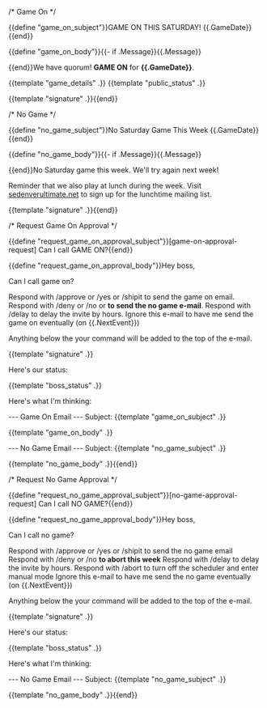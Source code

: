 /* Game On */

{{define "game_on_subject"}}GAME ON THIS SATURDAY! {{.GameDate}}{{end}}

{{define "game_on_body"}}{{- if .Message}}{{.Message}}

{{end}}We have quorum!  **GAME ON** for **{{.GameDate}}**.

{{template "game_details" .}}
{{template "public_status" .}}

{{template "signature" .}}{{end}}

/* No Game */

{{define "no_game_subject"}}No Saturday Game This Week {{.GameDate}}{{end}}

{{define "no_game_body"}}{{- if .Message}}{{.Message}}

{{end}}No Saturday game this week.  We'll try again next week!

Reminder that we also play at lunch during the week. Visit [sedenverultimate.net](https://www.sedenverultimate.net) to sign up for the lunchtime mailing list.

{{template "signature" .}}{{end}}

/* Request Game On Approval */

{{define "request_game_on_approval_subject"}}[game-on-approval-request] Can I call GAME ON?{{end}}

{{define "request_game_on_approval_body"}}Hey boss,

Can I call game on?

Respond with /approve or /yes or /shipit to send the game on email.
Respond with /deny or /no or **to send the no game e-mail**.
Respond with /delay <int> to delay the invite by <int> hours.
Ignore this e-mail to have me send the game on eventually (on {{.NextEvent}})

Anything below the your command will be added to the top of the e-mail.

{{template "signature" .}}

Here's our status:

{{template "boss_status" .}}

Here's what I'm thinking:

--- Game On Email ---
Subject: {{template "game_on_subject" .}}

{{template "game_on_body" .}}

--- No Game Email ---
Subject: {{template "no_game_subject" .}}

{{template "no_game_body" .}}{{end}}

/* Request No Game Approval */

{{define "request_no_game_approval_subject"}}[no-game-approval-request] Can I call NO GAME?{{end}}

{{define "request_no_game_approval_body"}}Hey boss,

Can I call no game?

Respond with /approve or /yes or /shipit to send the no game email
Respond with /deny or /no **to abort this week**
Respond with /delay <int> to delay the invite by <int> hours.
Respond with /abort to turn off the scheduler and enter manual mode
Ignore this e-mail to have me send the no game eventually (on {{.NextEvent}})

Anything below the your command will be added to the top of the e-mail.

{{template "signature" .}}

Here's our status:

{{template "boss_status" .}}

Here's what I'm thinking:

--- No Game Email ---
Subject: {{template "no_game_subject" .}}

{{template "no_game_body" .}}{{end}}